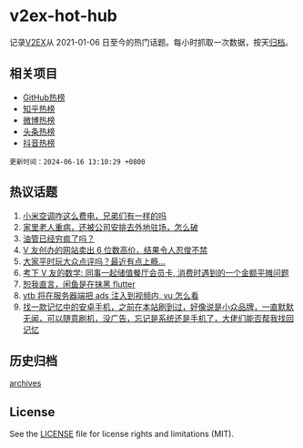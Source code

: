 # v2ex-hot-hub

 记录[V2EX](https://www.v2ex.com/)从 2021-01-06 日至今的热门话题。每小时抓取一次数据，按天[归档](archives)。
 
 ## 相关项目

- [GitHub热榜](https://github.com/lonnyzhang423/github-hot-hub)
- [知乎热榜](https://github.com/lonnyzhang423/zhihu-hot-hub)
- [微博热榜](https://github.com/lonnyzhang423/weibo-hot-hub)
- [头条热榜](https://github.com/lonnyzhang423/toutiao-hot-hub)
- [抖音热榜](https://github.com/lonnyzhang423/douyin-hot-hub)


 `更新时间：2024-06-16 13:10:29 +0800`

## 热议话题

1. [小米空调咋这么费电，兄弟们有一样的吗](https://www.v2ex.com/t/1049781)
1. [家里老人重病，还被公司安排去外地驻场，怎么破](https://www.v2ex.com/t/1049843)
1. [油管已经穷疯了吗？](https://www.v2ex.com/t/1049851)
1. [V 友创办的网站卖出 6 位数高价，结果令人忍俊不禁](https://www.v2ex.com/t/1049801)
1. [大家平时玩大众点评吗？最近有点上瘾...](https://www.v2ex.com/t/1049780)
1. [考下 V 友的数学: 同事一起储值餐厅会员卡, 消费时遇到的一个金额平摊问题](https://www.v2ex.com/t/1049818)
1. [恕我直言，闲鱼是在抹黑 flutter](https://www.v2ex.com/t/1049849)
1. [ytb 将在服务器端把 ads 注入到视频内, vu 怎么看](https://www.v2ex.com/t/1049749)
1. [找一款记忆中的安卓手机，之前在本站刷到过，好像说是小众品牌，一直默默无闻，可以随意刷机，没广告，忘记是系统还是手机了，大佬们能否帮我找回记忆](https://www.v2ex.com/t/1049782)

## 历史归档

[archives](archives)

## License

See the [LICENSE](LICENSE) file for license rights and limitations (MIT).
